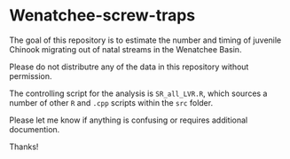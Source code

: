 # Wenatchee-screw-traps

The goal of this repository is to estimate the number and timing of juvenile Chinook migrating out of natal streams in the Wenatchee Basin.

Please do not distributre any of the data in this repository without permission. 

The controlling script for the analysis is `SR_all_LVR.R`, which sources a number of other `R` and `.cpp` scripts within the `src` folder. 

Please let me know if anything is confusing or requires additional documention.

Thanks!

